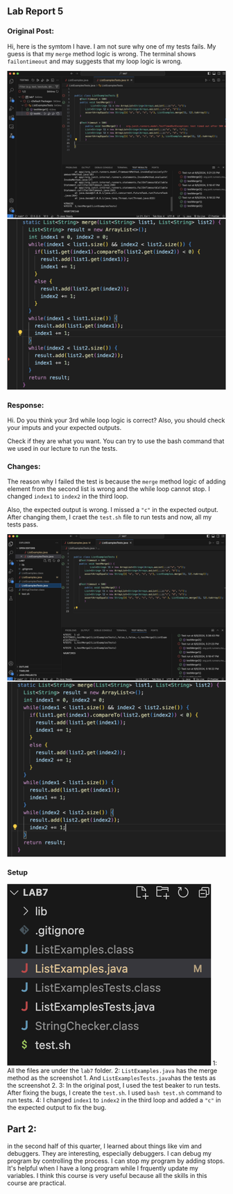 ## Lab Report 5

### Original Post:
Hi, here is the symtom I have. I am not sure why one of my tests fails. My guess is that my `merge` method logic is wrong. The terminal shows `failontimeout` and may suggests that my loop logic is wrong.

![Image](1.png)
![Image](2.png)


### Response:
Hi. Do you think your 3rd while loop logic is correct? Also, you should check your imputs and your expected outputs. 

Check if they are what you want. You can try to use the bash command that we used in our lecture to run the tests.

### Changes:
The reason why I failed the test is because the `merge` method logic of adding element from the second list is wrong and the while loop cannot stop. I changed `index1` to `index2` in the third loop.

Also, the expected output is wrong. I missed a `"c"` in the expected output. After changing them, I craet the `test.sh` file to run tests and now, all my tests pass.

![Image](3.png)
![Image](4.png)

### Setup
![Image](5.png)
1: All the files are under the `lab7` folder.
2: `ListExamples.java` has the merge method as the screenshot 1. And `ListExamplesTests.java`has the tests as the screenshot 2.
3: In the original post, I used the test beaker to run tests. After fixing the bugs, I create the `test.sh`. I used `bash test.sh` command to run tests.
4: I changed `index1` to `index2` in the third loop and added a `"c"` in the expected output to fix the bug.


## Part 2:
in the second half of this quarter, I learned about things like vim and debuggers. They are interesting, especially debuggers. I can debug my program by controlling the process. I can stop my program by adding stops. It's helpful when I have a long program while I frquently update my variables. I think this course is very useful because all the skills in this course are practical.
